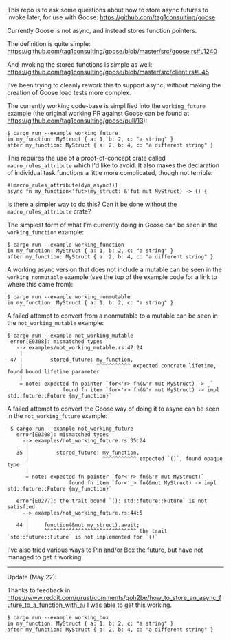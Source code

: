 This repo is to ask some questions about how to store
async futures to invoke later, for use with Goose:
   https://github.com/tag1consulting/goose

Currently Goose is not async, and instead stores function
pointers.

The definition is quite simple:
https://github.com/tag1consulting/goose/blob/master/src/goose.rs#L1240

And invoking the stored functions is simple as well:
https://github.com/tag1consulting/goose/blob/master/src/client.rs#L45


I've been trying to cleanly rework this to support async, without
making the creation of Goose load tests more complex.

The currently working code-base is simplified into the
`working_future` example (the original working PR against Goose
can be found at https://github.com/tag1consulting/goose/pull/13):
```
$ cargo run --example working_future
in my_function: MyStruct { a: 1, b: 2, c: "a string" }
after my_function: MyStruct { a: 2, b: 4, c: "a different string" }
```

This requires the use of a proof-of-concept crate called
`macro_rules_attribute` which I'd like to avoid. It also makes
the declaration of individual task functions a little more
complicated, though not terrible:
```
#[macro_rules_attribute(dyn_async!)]
async fn my_function<'fut>(my_struct: &'fut mut MyStruct) -> () {
```

Is there a simpler way to do this?
Can it be done without the `macro_rules_attribute` crate?

The simplest form of what I'm currently doing in Goose can be
seen in the `working_function` example:
```
$ cargo run --example working_function
in my_function: MyStruct { a: 1, b: 2, c: "a string" }
after my_function: MyStruct { a: 2, b: 4, c: "a different string" }
```

A working async version that does not include a mutable can
be seen in the `working_nonmutable` example (see the top of the
example code for a link to where this came from):
```
$ cargo run --example working_nonmutable
in my_function: MyStruct { a: 1, b: 2, c: "a string" }
```

A failed attempt to convert from a nonmutable to a mutable can
be seen in the `not_working_mutable` example:

```
$ cargo run --example not_working_mutable
 error[E0308]: mismatched types
   --> examples/not_working_mutable.rs:47:24
    |
 47 |         stored_future: my_function,
    |                        ^^^^^^^^^^^ expected concrete lifetime, found bound lifetime parameter
    |
    = note: expected fn pointer `for<'r> fn(&'r mut MyStruct) -> _`
                  found fn item `for<'r> fn(&'r mut MyStruct) -> impl std::future::Future {my_function}`
```

A failed attempt to convert the Goose way of doing it to async
can be seen in the `not_working_future` example:
```
 $ cargo run --example not_working_future
   error[E0308]: mismatched types
     --> examples/not_working_future.rs:35:24
      |
   35 |         stored_future: my_function,
      |                        ^^^^^^^^^^^ expected `()`, found opaque type
      |
      = note: expected fn pointer `for<'r> fn(&'r mut MyStruct)`
                    found fn item `for<'_> fn(&mut MyStruct) -> impl std::future::Future {my_function}`
   
   error[E0277]: the trait bound `(): std::future::Future` is not satisfied
     --> examples/not_working_future.rs:44:5
      |
   44 |     function(&mut my_struct).await;
      |     ^^^^^^^^^^^^^^^^^^^^^^^^^^^^^^ the trait `std::future::Future` is not implemented for `()`
```

I've also tried various ways to Pin and/or Box the future, but
have not managed to get it working.

---

Update (May 22):

Thanks to feedback in https://www.reddit.com/r/rust/comments/goh2be/how_to_store_an_async_future_to_a_function_with_a/ I was able to get this working.

```
$ cargo run --example working_box
in my_function: MyStruct { a: 1, b: 2, c: "a string" }
after my_function: MyStruct { a: 2, b: 4, c: "a different string" }
```
